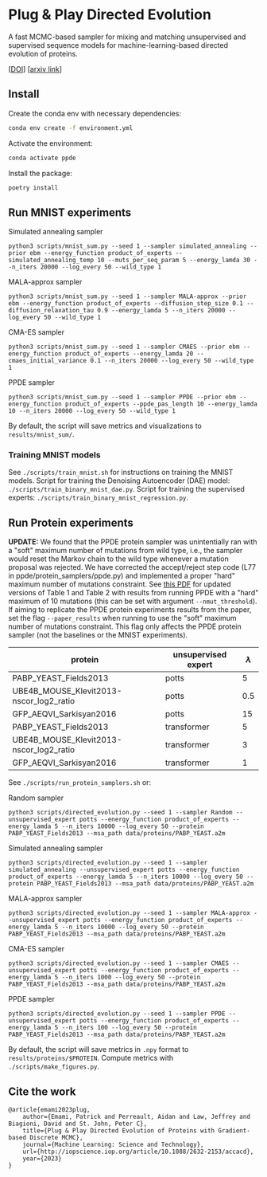 # Plug & Play Directed Evolution

A fast MCMC-based sampler for mixing and matching unsupervised and supervised sequence models for machine-learning-based directed evolution of proteins.

[[DOI](https://doi.org/10.1088/2632-2153/accacd)] [[arxiv link](https://arxiv.org/abs/2212.09925)]

## Install

Create the conda env with necessary dependencies:

```bash
conda env create -f environment.yml
```

Activate the environment:

```bash
conda activate ppde
```

Install the package:

```bash
poetry install
```

## Run MNIST experiments

Simulated annealing sampler
```
python3 scripts/mnist_sum.py --seed 1 --sampler simulated_annealing --prior ebm --energy_function product_of_experts --simulated_annealing_temp 10 --muts_per_seq_param 5 --energy_lamda 30 --n_iters 20000 --log_every 50 --wild_type 1
```

MALA-approx sampler
```
python3 scripts/mnist_sum.py --seed 1 --sampler MALA-approx --prior ebm --energy_function product_of_experts --diffusion_step_size 0.1 --diffusion_relaxation_tau 0.9 --energy_lamda 5 --n_iters 20000 --log_every 50 --wild_type 1
```

CMA-ES sampler
```
python3 scripts/mnist_sum.py --seed 1 --sampler CMAES --prior ebm --energy_function product_of_experts --energy_lamda 20 --cmaes_initial_variance 0.1 --n_iters 20000 --log_every 50 --wild_type 1
```

PPDE sampler
```
python3 scripts/mnist_sum.py --seed 1 --sampler PPDE --prior ebm --energy_function product_of_experts --ppde_pas_length 10 --energy_lamda 10 --n_iters 20000 --log_every 50 --wild_type 1
``` 

By default, the script will save metrics and visualizations to `results/mnist_sum/`.

### Training MNIST models

See `./scripts/train_mnist.sh` for instructions on training the MNIST models.
Script for training the Denoising Autoencoder (DAE) model: `./scripts/train_binary_mnist_dae.py`.
Script for training the supervised experts: `./scripts/train_binary_mnist_regression.py`.

## Run Protein experiments

**UPDATE:** We found that the PPDE protein sampler was unintentially ran with a "soft" maximum number of mutations from wild type, i.e., the sampler would reset the Markov chain to the wild type whenever a mutation proposal was rejected. We have corrected the accept/reject step code (L77 in ppde/protein_samplers/ppde.py) and implemented a proper "hard" maximum number of mutations constraint. See [this PDF](data/PPDE_Updated_Results.pdf) for updated versions of Table 1 and Table 2 with results from running PPDE with a "hard" maximum of 10 mutations (this can be set with argument `--nmut_threshold`). If aiming to replicate the PPDE protein experiments results from the paper, set the flag `--paper_results` when running to use the "soft" maximum number of mutations constraint. This flag only affects the PPDE protein sampler (not the baselines or the MNIST experiments).

| protein | unsupervised expert | $\lambda$ | 
| --- | --- | --- |
| PABP_YEAST_Fields2013 | potts | 5 |
| UBE4B_MOUSE_Klevit2013-nscor_log2_ratio | potts | 0.5 |
| GFP_AEQVI_Sarkisyan2016 | potts | 15 |
| PABP_YEAST_Fields2013 | transformer | 5 |
| UBE4B_MOUSE_Klevit2013-nscor_log2_ratio | transformer | 3 |
| GFP_AEQVI_Sarkisyan2016 | transformer | 1 |

See `./scripts/run_protein_samplers.sh` or:

Random sampler
```
python3 scripts/directed_evolution.py --seed 1 --sampler Random --unsupervised_expert potts --energy_function product_of_experts --energy_lamda 5 --n_iters 10000 --log_every 50 --protein PABP_YEAST_Fields2013 --msa_path data/proteins/PABP_YEAST.a2m
```

Simulated annealing sampler
```
python3 scripts/directed_evolution.py --seed 1 --sampler simulated_annealing --unsupervised_expert potts --energy_function product_of_experts --energy_lamda 5 --n_iters 10000 --log_every 50 --protein PABP_YEAST_Fields2013 --msa_path data/proteins/PABP_YEAST.a2m
```

MALA-approx sampler
```
python3 scripts/directed_evolution.py --seed 1 --sampler MALA-approx --unsupervised_expert potts --energy_function product_of_experts --energy_lamda 5 --n_iters 10000 --log_every 50 --protein PABP_YEAST_Fields2013 --msa_path data/proteins/PABP_YEAST.a2m
```

CMA-ES sampler
```
python3 scripts/directed_evolution.py --seed 1 --sampler CMAES --unsupervised_expert potts --energy_function product_of_experts --energy_lamda 5 --n_iters 1000 --log_every 50 --protein PABP_YEAST_Fields2013 --msa_path data/proteins/PABP_YEAST.a2m
```

PPDE sampler
```
python3 scripts/directed_evolution.py --seed 1 --sampler PPDE --unsupervised_expert potts --energy_function product_of_experts --energy_lamda 5 --n_iters 100 --log_every 50 --protein PABP_YEAST_Fields2013 --msa_path data/proteins/PABP_YEAST.a2m
``` 

By default, the script will save metrics in `.npy` format to `results/proteins/$PROTEIN`. Compute metrics with `./scripts/make_figures.py`.

## Cite the work

```
@article{emami2023plug,
	author={Emami, Patrick and Perreault, Aidan and Law, Jeffrey and Biagioni, David and St. John, Peter C},
	title={Plug & Play Directed Evolution of Proteins with Gradient-based Discrete MCMC},
	journal={Machine Learning: Science and Technology},
	url={http://iopscience.iop.org/article/10.1088/2632-2153/accacd},
	year={2023}
}
```
